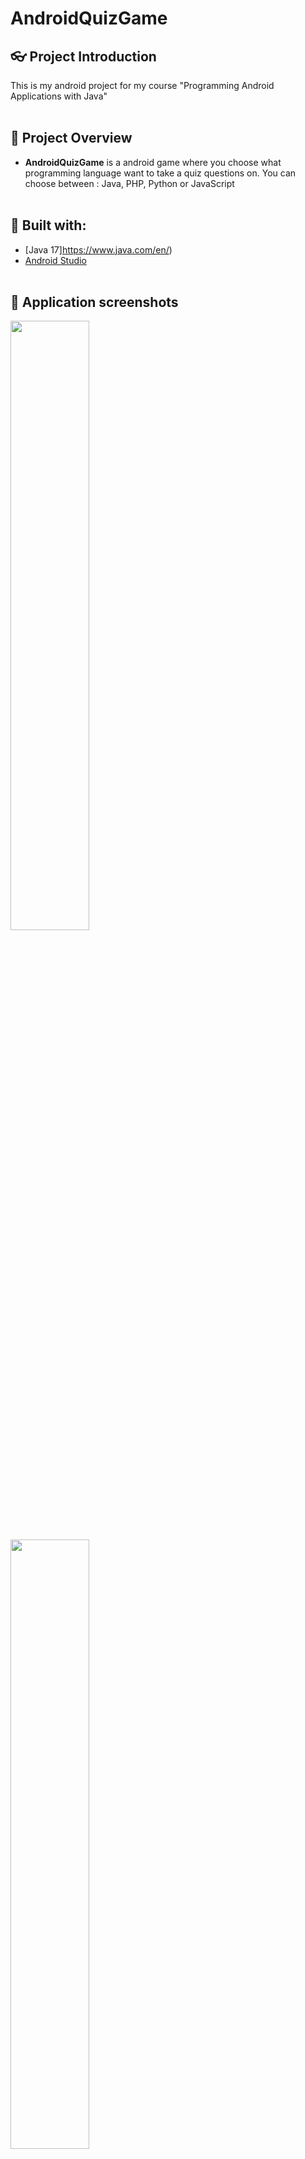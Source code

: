 # AndroidQuizGame

## :eyeglasses: Project Introduction
This is my android project for my course "Programming Android Applications with Java"
<br/><br/>

## 📝 Project Overview
-	**AndroidQuizGame** is a android game where you choose what programming language want to take a quiz questions on. You can choose between : Java, PHP, Python or JavaScript
<br/><br/>

## :hammer: Built with:
* [Java 17]https://www.java.com/en/)
* [Android Studio](https://developer.android.com/studio)
<br/><br/>

## 📸 Application screenshots

<img src="https://user-images.githubusercontent.com/48069264/159451078-d3339c28-6925-44ee-ac09-f7eebbefe76a.jpg" width=50% height=50%>
<img src="https://user-images.githubusercontent.com/48069264/159451102-db7cd930-573a-43c7-901e-9a8c37d9c29f.jpg" width=50% height=50%>
<img src="https://user-images.githubusercontent.com/48069264/159451113-3469aad6-a895-4508-a300-2eff17d5080f.jpg" width=50% height=50%>
<img src="https://user-images.githubusercontent.com/48069264/159451119-35328dfe-ef4c-4e58-879d-d7b0a9969204.jpg" width=50% height=50%>
<img src="https://user-images.githubusercontent.com/48069264/159451127-e48f2f31-02f6-425d-8707-6277238e08ae.jpg" width=50% height=50%>

## :v: Leave a feedback
Give a :star: if you like it.
Thank you ❤️
<br/><br/>

